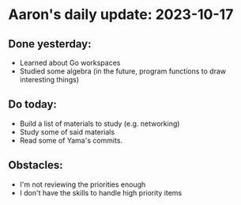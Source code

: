 # Aaron's daily update: 2023-10-17

## Done yesterday:

- Learned about Go workspaces
- Studied some algebra (in the future, program functions to draw interesting things)

## Do today:

- Build a list of materials to study (e.g. networking)
- Study some of said materials
- Read some of Yama's commits.

## Obstacles:

- I'm not reviewing the priorities enough
- I don't have the skills to handle high priority items
